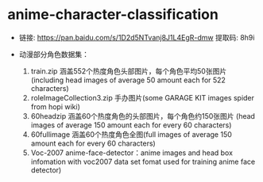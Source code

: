 # anime-character-classification
* 链接: https://pan.baidu.com/s/1D2d5NTvanj8J1L4EgR-dmw 提取码: 8h9i

* 动漫部分角色数据集：
    1. train.zip 涵盖552个热度角色头部图片，每个角色平均50张图片(including head images of average 50 amount each for 522 characters)
    2. roleImageCollection3.zip 手办图片(some GARAGE KIT images spider from hopi wiki)
    3. 60headzip 涵盖60个热度角色的头部图片，每个角色约150张图片 (head images of average 150 amount each for every 60 characters)
    4. 60fullimage 涵盖60个热度角色全图(full images of average 150 amount each for every 60 characters)
    5. Voc-2007 anime-face-detector：anime images and head box infomation with voc2007 data set fomat used for training anime face detector)
    
